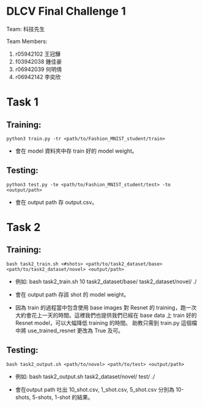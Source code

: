 # DLCV Final Challenge 1

Team: 科技先生

Team Members:

1. r05942102 王冠驊
2. f03942038 鍾佳豪
3. r06942039 何明倩
4. r06942142 李奕欣

# Task 1

## Training:
```
python3 train.py -tr <path/to/Fashion_MNIST_student/train> 
```
- 會在 model 資料夾中存 train 好的 model weight。

## Testing:
```
python3 test.py -te <path/to/Fashion_MNIST_student/test> -to <output/path>
```
- 會在 output path 存 output.csv。

# Task 2 

## Training:
```
bash task2_train.sh <#shots> <path/to/task2_dataset/base> <path/to/task2_dataset/novel> <output/path>
```
- 例如: bash task2_train.sh 10 task2_dataset/base/ task2_dataset/novel/ ./

- 會在 output path 存該 shot 的 model weight。

- 因為 train 的過程當中包含使用 base images 對 Resnet 的 training，跑一次大約會花上一天的時間。這裡我們也提供我們已經在 base data 上 train 好的 Resnet model，可以大幅降低 training 的時間。 助教只需到 train.py 這個檔中將 use_trained_resnet 更改為 True 及可。

## Testing:
```
bash task2_output.sh <path/to/novel> <path/to/test> <output/path>
```
- 例如: bash task2_output.sh task2_dataset/novel/ test/ ./

- 會在output path 吐出 10_shot.csv, 1_shot.csv, 5_shot.csv 分別為 10-shots, 5-shots, 1-shot 的結果。
